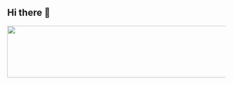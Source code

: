 ## Hi there 👋

<!--
**RolandCrimson/RolandCrimson** is a ✨ _special_ ✨ repository because its `README.md` (this file) appears on your GitHub profile.

Here are some ideas to get you started:

- 🔭 I’m currently working on ...
- 🌱 I’m currently learning ...
- 👯 I’m looking to collaborate on ...
- 🤔 I’m looking for help with ...
- 💬 Ask me about ...
- 📫 How to reach me: ...
- 😄 Pronouns: ...
- ⚡ Fun fact: ...
-->

<a href="https://www.gitanimals.org/en_US?utm_medium=image&utm_source=RolandCrimson&utm_content=line">
  <img
    src="https://render.gitanimals.org/lines/RolandCrimson"
    width="600"
    height="120"
  />
</a>
  

